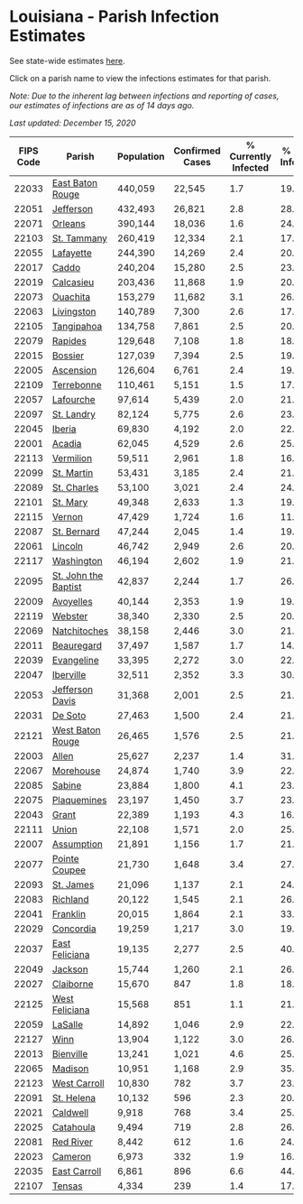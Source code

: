 # Louisiana - Parish Infection Estimates

See state-wide estimates [here](/infections/us-la).

Click on a parish name to view the infections estimates for that parish.

*Note: Due to the inherent lag between infections and reporting of cases, our estimates of infections are as of 14 days ago.*

*Last updated: December 15, 2020*

|   FIPS Code |                                       Parish |   Population |   Confirmed Cases |   % Currently Infected |   % Total Infected |
|-------------|----------------------------------------------|--------------|-------------------|------------------------|--------------------|
|       22033 |         [East Baton Rouge](east-baton-rouge) |      440,059 |            22,545 |                    1.7 |               19.1 |
|       22051 |                       [Jefferson](jefferson) |      432,493 |            26,821 |                    2.8 |               28.2 |
|       22071 |                           [Orleans](orleans) |      390,144 |            18,036 |                    1.6 |               24.8 |
|       22103 |                   [St. Tammany](st.-tammany) |      260,419 |            12,334 |                    2.1 |               17.6 |
|       22055 |                       [Lafayette](lafayette) |      244,390 |            14,269 |                    2.4 |               20.0 |
|       22017 |                               [Caddo](caddo) |      240,204 |            15,280 |                    2.5 |               23.7 |
|       22019 |                       [Calcasieu](calcasieu) |      203,436 |            11,868 |                    1.9 |               20.5 |
|       22073 |                         [Ouachita](ouachita) |      153,279 |            11,682 |                    3.1 |               26.4 |
|       22063 |                     [Livingston](livingston) |      140,789 |             7,300 |                    2.6 |               17.1 |
|       22105 |                     [Tangipahoa](tangipahoa) |      134,758 |             7,861 |                    2.5 |               20.7 |
|       22079 |                           [Rapides](rapides) |      129,648 |             7,108 |                    1.8 |               18.8 |
|       22015 |                           [Bossier](bossier) |      127,039 |             7,394 |                    2.5 |               19.0 |
|       22005 |                       [Ascension](ascension) |      126,604 |             6,761 |                    2.4 |               19.4 |
|       22109 |                     [Terrebonne](terrebonne) |      110,461 |             5,151 |                    1.5 |               17.5 |
|       22057 |                       [Lafourche](lafourche) |       97,614 |             5,439 |                    2.0 |               21.6 |
|       22097 |                     [St. Landry](st.-landry) |       82,124 |             5,775 |                    2.6 |               23.7 |
|       22045 |                             [Iberia](iberia) |       69,830 |             4,192 |                    2.0 |               22.0 |
|       22001 |                             [Acadia](acadia) |       62,045 |             4,529 |                    2.6 |               25.6 |
|       22113 |                       [Vermilion](vermilion) |       59,511 |             2,961 |                    1.8 |               16.8 |
|       22099 |                     [St. Martin](st.-martin) |       53,431 |             3,185 |                    2.4 |               21.7 |
|       22089 |                   [St. Charles](st.-charles) |       53,100 |             3,021 |                    2.4 |               24.0 |
|       22101 |                         [St. Mary](st.-mary) |       49,348 |             2,633 |                    1.3 |               19.9 |
|       22115 |                             [Vernon](vernon) |       47,429 |             1,724 |                    1.6 |               11.8 |
|       22087 |                   [St. Bernard](st.-bernard) |       47,244 |             2,045 |                    1.4 |               19.6 |
|       22061 |                           [Lincoln](lincoln) |       46,742 |             2,949 |                    2.6 |               20.0 |
|       22117 |                     [Washington](washington) |       46,194 |             2,602 |                    1.9 |               21.1 |
|       22095 | [St. John the Baptist](st.-john-the-baptist) |       42,837 |             2,244 |                    1.7 |               26.9 |
|       22009 |                       [Avoyelles](avoyelles) |       40,144 |             2,353 |                    1.9 |               19.9 |
|       22119 |                           [Webster](webster) |       38,340 |             2,330 |                    2.5 |               20.4 |
|       22069 |                 [Natchitoches](natchitoches) |       38,158 |             2,446 |                    3.0 |               21.0 |
|       22011 |                     [Beauregard](beauregard) |       37,497 |             1,587 |                    1.7 |               14.5 |
|       22039 |                     [Evangeline](evangeline) |       33,395 |             2,272 |                    3.0 |               22.6 |
|       22047 |                       [Iberville](iberville) |       32,511 |             2,352 |                    3.3 |               30.3 |
|       22053 |           [Jefferson Davis](jefferson-davis) |       31,368 |             2,001 |                    2.5 |               21.9 |
|       22031 |                           [De Soto](de-soto) |       27,463 |             1,500 |                    2.4 |               21.1 |
|       22121 |         [West Baton Rouge](west-baton-rouge) |       26,465 |             1,576 |                    2.5 |               21.1 |
|       22003 |                               [Allen](allen) |       25,627 |             2,237 |                    1.4 |               31.1 |
|       22067 |                       [Morehouse](morehouse) |       24,874 |             1,740 |                    3.9 |               22.3 |
|       22085 |                             [Sabine](sabine) |       23,884 |             1,800 |                    4.1 |               23.9 |
|       22075 |                   [Plaquemines](plaquemines) |       23,197 |             1,450 |                    3.7 |               23.3 |
|       22043 |                               [Grant](grant) |       22,389 |             1,193 |                    4.3 |               16.1 |
|       22111 |                               [Union](union) |       22,108 |             1,571 |                    2.0 |               25.9 |
|       22007 |                     [Assumption](assumption) |       21,891 |             1,156 |                    1.7 |               21.4 |
|       22077 |               [Pointe Coupee](pointe-coupee) |       21,730 |             1,648 |                    3.4 |               27.0 |
|       22093 |                       [St. James](st.-james) |       21,096 |             1,137 |                    2.1 |               24.4 |
|       22083 |                         [Richland](richland) |       20,122 |             1,545 |                    2.1 |               26.0 |
|       22041 |                         [Franklin](franklin) |       20,015 |             1,864 |                    2.1 |               33.9 |
|       22029 |                       [Concordia](concordia) |       19,259 |             1,217 |                    3.0 |               19.9 |
|       22037 |             [East Feliciana](east-feliciana) |       19,135 |             2,277 |                    2.5 |               40.7 |
|       22049 |                           [Jackson](jackson) |       15,744 |             1,260 |                    2.1 |               26.0 |
|       22027 |                       [Claiborne](claiborne) |       15,670 |               847 |                    1.8 |               18.6 |
|       22125 |             [West Feliciana](west-feliciana) |       15,568 |               851 |                    1.1 |               21.8 |
|       22059 |                           [LaSalle](lasalle) |       14,892 |             1,046 |                    2.9 |               22.2 |
|       22127 |                                 [Winn](winn) |       13,904 |             1,122 |                    3.0 |               26.7 |
|       22013 |                       [Bienville](bienville) |       13,241 |             1,021 |                    4.6 |               25.9 |
|       22065 |                           [Madison](madison) |       10,951 |             1,168 |                    2.9 |               35.9 |
|       22123 |                 [West Carroll](west-carroll) |       10,830 |               782 |                    3.7 |               23.0 |
|       22091 |                     [St. Helena](st.-helena) |       10,132 |               596 |                    2.3 |               20.6 |
|       22021 |                         [Caldwell](caldwell) |        9,918 |               768 |                    3.4 |               25.0 |
|       22025 |                       [Catahoula](catahoula) |        9,494 |               719 |                    2.8 |               26.3 |
|       22081 |                       [Red River](red-river) |        8,442 |               612 |                    1.6 |               24.6 |
|       22023 |                           [Cameron](cameron) |        6,973 |               332 |                    1.9 |               16.1 |
|       22035 |                 [East Carroll](east-carroll) |        6,861 |               896 |                    6.6 |               44.3 |
|       22107 |                             [Tensas](tensas) |        4,334 |               239 |                    1.4 |               17.7 |